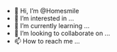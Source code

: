 - 👋 Hi, I’m @Homesmile
- 👀 I’m interested in ...
- 🌱 I’m currently learning ...
- 💞️ I’m looking to collaborate on ...
- 📫 How to reach me ...

<!---
Homesmile/Homesmile is a ✨ special ✨ repository because its `README.md` (this file) appears on your GitHub profile.
You can click the Preview link to take a look at your changes.
--->
